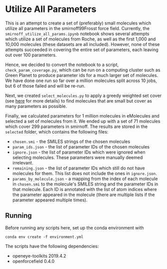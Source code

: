 # Utilize All Parameters

This is an attempt to create a set of (preferably) small molecules which utilize
all parameters in the smirnoff99Frosst force field. Currently, the
`smirnoff_utilize_all_params.ipynb` notebook shows several attempts which
utilize a set of molecules from Roche, as well as the first 1,000 and 10,000
molecules (these datasets are all included). However, none of these attempts
succeeded in covering the entire set of parameters, each leaving out over 100
parameters.

Hence, we decided to convert the notebook to a script,
`check_param_coverage.py`, which can be run on a computing cluster such as Green
Planet to produce parameter ids for a much larger set of molecules. We have done
one run so far over a million molecules split across 10 jobs, but 6 of those
failed and will be re-run.

Next, we created `select_molecules.py` to apply a greedy weighted set cover (see
[here](https://www.cs.huji.ac.il/course/2005/algo2/scribes/lecture2.pdf) for
more details) to find molecules that are small but cover as many parameters as
possible.

Finally, we calculated parameters for 1 million molecules in eMolecules and
selected a set of molecules from it. We ended up with a set of 71 molecules
which cover 299 parameters in smirnoff. The results are stored in the `selected`
folder, which contains the following files:
- `chosen.smi` - the SMILES strings of the chosen molecules
- `param_ids.json` - the list of parameter IDs of the chosen molecules
- `ignore.json` - the list of parameter IDs which were ignored when selecting
  molecules. These parameters were manually deemed irrelevant.
- `remaining.json` - the list of parameter IDs which still do not have molecules
  for them. This list does not include the ones in `ignore.json`.
- `params_by_molecule.json` - a mapping from the index of each molecule in
  `chosen.smi` to the molecule's SMILES string and the parameter IDs in that
  molecule.  Each ID is annotated with the list of atom indices where the
  parameter appeared in the molecule (there are multiple lists if the parameter
  appeared multiple times).

## Running

Before running any scripts here, set up the conda environment with
```
conda env create -f environment.yml
```
The scripts have the following dependencies:
- openeye-toolkits 2019.4.2
- openforcefield 0.4.0

